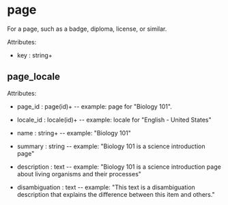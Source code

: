 # page

For a page, such as a badge, diploma, license, or similar.

Attributes:

* key : string+


## page_locale

Attributes:

* page_id : page(id)+ -- example: page for "Biology 101".

* locale_id : locale(id)+ -- example: locale for "English - United States"

* name : string+ -- example: "Biology 101"

* summary : string -- example: "Biology 101 is a science introduction page"

* description : text -- example: "Biology 101 is a science introduction page about living organisms and their processes"

* disambiguation : text -- example: "This text is a disambiguation description that explains the difference between this item and others."
